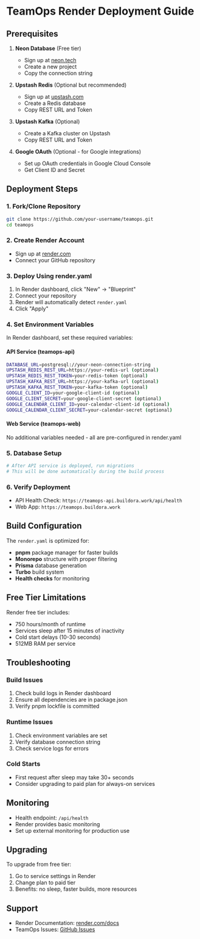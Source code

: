# TeamOps Render Deployment Guide

## Prerequisites

1. **Neon Database** (Free tier)
   - Sign up at [neon.tech](https://neon.tech)
   - Create a new project
   - Copy the connection string

2. **Upstash Redis** (Optional but recommended)
   - Sign up at [upstash.com](https://upstash.com)
   - Create a Redis database
   - Copy REST URL and Token

3. **Upstash Kafka** (Optional)
   - Create a Kafka cluster on Upstash
   - Copy REST URL and Token

4. **Google OAuth** (Optional - for Google integrations)
   - Set up OAuth credentials in Google Cloud Console
   - Get Client ID and Secret

## Deployment Steps

### 1. Fork/Clone Repository

```bash
git clone https://github.com/your-username/teamops.git
cd teamops
```

### 2. Create Render Account

- Sign up at [render.com](https://render.com)
- Connect your GitHub repository

### 3. Deploy Using render.yaml

1. In Render dashboard, click "New" → "Blueprint"
2. Connect your repository
3. Render will automatically detect `render.yaml`
4. Click "Apply"

### 4. Set Environment Variables

In Render dashboard, set these required variables:

#### API Service (teamops-api)

```bash
DATABASE_URL=postgresql://your-neon-connection-string
UPSTASH_REDIS_REST_URL=https://your-redis-url (optional)
UPSTASH_REDIS_REST_TOKEN=your-redis-token (optional)
UPSTASH_KAFKA_REST_URL=https://your-kafka-url (optional)
UPSTASH_KAFKA_REST_TOKEN=your-kafka-token (optional)
GOOGLE_CLIENT_ID=your-google-client-id (optional)
GOOGLE_CLIENT_SECRET=your-google-client-secret (optional)
GOOGLE_CALENDAR_CLIENT_ID=your-calendar-client-id (optional)
GOOGLE_CALENDAR_CLIENT_SECRET=your-calendar-secret (optional)
```

#### Web Service (teamops-web)

No additional variables needed - all are pre-configured in render.yaml

### 5. Database Setup

```bash
# After API service is deployed, run migrations
# This will be done automatically during the build process
```

### 6. Verify Deployment

- API Health Check: `https://teamops-api.buildora.work/api/health`
- Web App: `https://teamops.buildora.work`

## Build Configuration

The `render.yaml` is optimized for:

- **pnpm** package manager for faster builds
- **Monorepo** structure with proper filtering
- **Prisma** database generation
- **Turbo** build system
- **Health checks** for monitoring

## Free Tier Limitations

Render free tier includes:

- 750 hours/month of runtime
- Services sleep after 15 minutes of inactivity
- Cold start delays (10-30 seconds)
- 512MB RAM per service

## Troubleshooting

### Build Issues

1. Check build logs in Render dashboard
2. Ensure all dependencies are in package.json
3. Verify pnpm lockfile is committed

### Runtime Issues

1. Check environment variables are set
2. Verify database connection string
3. Check service logs for errors

### Cold Starts

- First request after sleep may take 30+ seconds
- Consider upgrading to paid plan for always-on services

## Monitoring

- Health endpoint: `/api/health`
- Render provides basic monitoring
- Set up external monitoring for production use

## Upgrading

To upgrade from free tier:

1. Go to service settings in Render
2. Change plan to paid tier
3. Benefits: no sleep, faster builds, more resources

## Support

- Render Documentation: [render.com/docs](https://render.com/docs)
- TeamOps Issues: [GitHub Issues](https://github.com/your-repo/issues)
